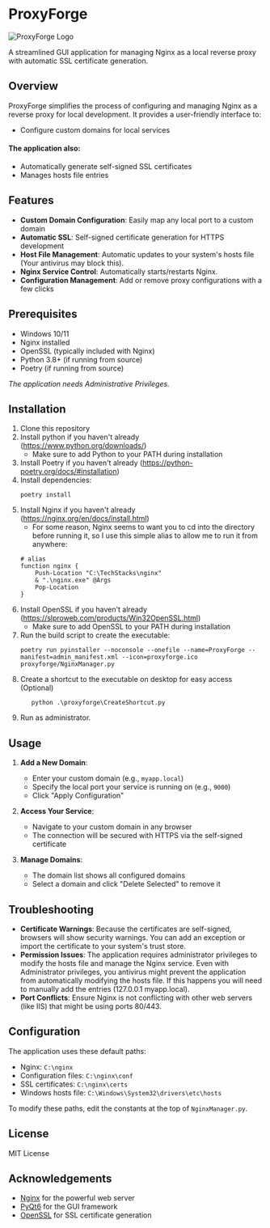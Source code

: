 # ProxyForge

![ProxyForge Logo](proxyforge.ico)

A streamlined GUI application for managing Nginx as a local reverse proxy with automatic SSL certificate generation.

## Overview

ProxyForge simplifies the process of configuring and managing Nginx as a reverse proxy for local development. It provides a user-friendly interface to:

- Configure custom domains for local services

#### The application also:

- Automatically generate self-signed SSL certificates
- Manages hosts file entries

## Features

- **Custom Domain Configuration**: Easily map any local port to a custom domain
- **Automatic SSL**: Self-signed certificate generation for HTTPS development
- **Host File Management**: Automatic updates to your system's hosts file (Your antivirus may block this).
- **Nginx Service Control**: Automatically starts/restarts Nginx.
- **Configuration Management**: Add or remove proxy configurations with a few clicks

## Prerequisites

- Windows 10/11
- Nginx installed
- OpenSSL (typically included with Nginx)
- Python 3.8+ (if running from source)
- Poetry (if running from source)

*The application needs Administrative Privileges.*

## Installation

1. Clone this repository
2. Install python if you haven't already (https://www.python.org/downloads/)
   - Make sure to add Python to your PATH during installation
3. Install Poetry if you haven't already (https://python-poetry.org/docs/#installation)
4. Install dependencies:
   ```
   poetry install
   ```
5. Install Nginx if you haven't already (https://nginx.org/en/docs/install.html)
   - For some reason, Nginx seems to want you to cd into the directory before running it, so I use this simple alias to allow me to run it from anywhere:
   ```
   # alias
   function nginx {
       Push-Location "C:\TechStacks\nginx"
       & ".\nginx.exe" @Args
       Pop-Location
   }
   ```
6. Install OpenSSL if you haven't already (https://slproweb.com/products/Win32OpenSSL.html)
   - Make sure to add OpenSSL to your PATH during installation
7. Run the build script to create the executable:
   ```
   poetry run pyinstaller --noconsole --onefile --name=ProxyForge --manifest=admin_manifest.xml --icon=proxyforge.ico proxyforge/NginxManager.py
   ```
8. Create a shortcut to the executable on desktop for easy access (Optional)
   ```
      python .\proxyforge\CreateShortcut.py
   ```
9. Run as administrator.

## Usage

1. **Add a New Domain**:
   - Enter your custom domain (e.g., `myapp.local`)
   - Specify the local port your service is running on (e.g., `9000`)
   - Click "Apply Configuration"

2. **Access Your Service**:
   - Navigate to your custom domain in any browser
   - The connection will be secured with HTTPS via the self-signed certificate

3. **Manage Domains**:
   - The domain list shows all configured domains
   - Select a domain and click "Delete Selected" to remove it

## Troubleshooting

- **Certificate Warnings**: Because the certificates are self-signed, browsers will show security warnings. You can add an exception or import the certificate to your system's trust store.
- **Permission Issues**: The application requires administrator privileges to modify the hosts file and manage the Nginx service. Even with Administrator privileges, you antivirus might prevent the application from automatically modifying the hosts file. If this happens you will need to manually add the entries (127.0.0.1 myapp.local).
- **Port Conflicts**: Ensure Nginx is not conflicting with other web servers (like IIS) that might be using ports 80/443.

## Configuration

The application uses these default paths:

- Nginx: `C:\nginx`
- Configuration files: `C:\nginx\conf`
- SSL certificates: `C:\nginx\certs`
- Windows hosts file: `C:\Windows\System32\drivers\etc\hosts`

To modify these paths, edit the constants at the top of `NginxManager.py`.

## License

MIT License

## Acknowledgements

- [Nginx](https://nginx.org/) for the powerful web server
- [PyQt6](https://www.riverbankcomputing.com/software/pyqt/) for the GUI framework
- [OpenSSL](https://www.openssl.org/) for SSL certificate generation
